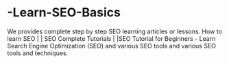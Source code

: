 # -Learn-SEO-Basics
We provides complete step by step SEO learning articles or lessons. How to learn SEO | | SEO Complete Tutorials | |SEO Tutorial for Beginners - Learn Search Engine Optimization (SEO) and various SEO tools and various SEO tools and techniques.

